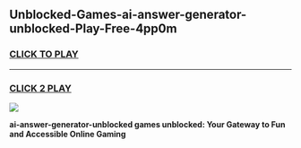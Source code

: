 
## Unblocked-Games-ai-answer-generator-unblocked-Play-Free-4pp0m
<h3>
<a href="https://premium76.site?title=ai-answer-generator-unblocked&ref=21A">CLICK TO PLAY</a></h3>
<hr>

<h3>
<a href="https://premium76.site?title=ai-answer-generator-unblocked&ref=21A">CLICK 2 PLAY</a>
  
</h3>

<a href="https://premium76.site?title=ai-answer-generator-unblocked&ref=21A"><img src="https://clearcache.store/games.png"></a>


**ai-answer-generator-unblocked games unblocked: Your Gateway to Fun and Accessible Online Gaming**
